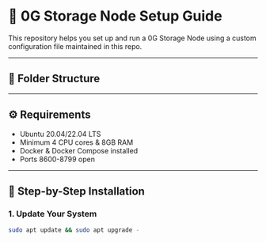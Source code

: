 # 🚀 0G Storage Node Setup Guide

This repository helps you set up and run a 0G Storage Node using a custom configuration file maintained in this repo.

---

## 📁 Folder Structure


---

## ⚙️ Requirements

- Ubuntu 20.04/22.04 LTS
- Minimum 4 CPU cores & 8GB RAM
- Docker & Docker Compose installed
- Ports 8600-8799 open

---

## 🧱 Step-by-Step Installation

### 1. Update Your System

```bash
sudo apt update && sudo apt upgrade -


